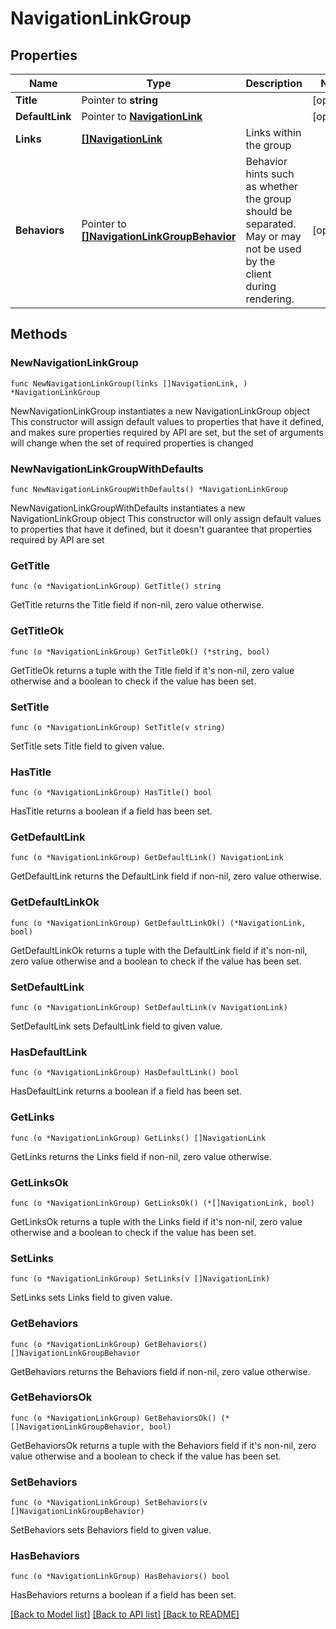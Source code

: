 # NavigationLinkGroup

## Properties

Name | Type | Description | Notes
------------ | ------------- | ------------- | -------------
**Title** | Pointer to **string** |  | [optional] 
**DefaultLink** | Pointer to [**NavigationLink**](NavigationLink.md) |  | [optional] 
**Links** | [**[]NavigationLink**](NavigationLink.md) | Links within the group | 
**Behaviors** | Pointer to [**[]NavigationLinkGroupBehavior**](NavigationLinkGroupBehavior.md) | Behavior hints such as whether the group should be separated.  May or may not be used by the client during rendering. | [optional] 

## Methods

### NewNavigationLinkGroup

`func NewNavigationLinkGroup(links []NavigationLink, ) *NavigationLinkGroup`

NewNavigationLinkGroup instantiates a new NavigationLinkGroup object
This constructor will assign default values to properties that have it defined,
and makes sure properties required by API are set, but the set of arguments
will change when the set of required properties is changed

### NewNavigationLinkGroupWithDefaults

`func NewNavigationLinkGroupWithDefaults() *NavigationLinkGroup`

NewNavigationLinkGroupWithDefaults instantiates a new NavigationLinkGroup object
This constructor will only assign default values to properties that have it defined,
but it doesn't guarantee that properties required by API are set

### GetTitle

`func (o *NavigationLinkGroup) GetTitle() string`

GetTitle returns the Title field if non-nil, zero value otherwise.

### GetTitleOk

`func (o *NavigationLinkGroup) GetTitleOk() (*string, bool)`

GetTitleOk returns a tuple with the Title field if it's non-nil, zero value otherwise
and a boolean to check if the value has been set.

### SetTitle

`func (o *NavigationLinkGroup) SetTitle(v string)`

SetTitle sets Title field to given value.

### HasTitle

`func (o *NavigationLinkGroup) HasTitle() bool`

HasTitle returns a boolean if a field has been set.

### GetDefaultLink

`func (o *NavigationLinkGroup) GetDefaultLink() NavigationLink`

GetDefaultLink returns the DefaultLink field if non-nil, zero value otherwise.

### GetDefaultLinkOk

`func (o *NavigationLinkGroup) GetDefaultLinkOk() (*NavigationLink, bool)`

GetDefaultLinkOk returns a tuple with the DefaultLink field if it's non-nil, zero value otherwise
and a boolean to check if the value has been set.

### SetDefaultLink

`func (o *NavigationLinkGroup) SetDefaultLink(v NavigationLink)`

SetDefaultLink sets DefaultLink field to given value.

### HasDefaultLink

`func (o *NavigationLinkGroup) HasDefaultLink() bool`

HasDefaultLink returns a boolean if a field has been set.

### GetLinks

`func (o *NavigationLinkGroup) GetLinks() []NavigationLink`

GetLinks returns the Links field if non-nil, zero value otherwise.

### GetLinksOk

`func (o *NavigationLinkGroup) GetLinksOk() (*[]NavigationLink, bool)`

GetLinksOk returns a tuple with the Links field if it's non-nil, zero value otherwise
and a boolean to check if the value has been set.

### SetLinks

`func (o *NavigationLinkGroup) SetLinks(v []NavigationLink)`

SetLinks sets Links field to given value.


### GetBehaviors

`func (o *NavigationLinkGroup) GetBehaviors() []NavigationLinkGroupBehavior`

GetBehaviors returns the Behaviors field if non-nil, zero value otherwise.

### GetBehaviorsOk

`func (o *NavigationLinkGroup) GetBehaviorsOk() (*[]NavigationLinkGroupBehavior, bool)`

GetBehaviorsOk returns a tuple with the Behaviors field if it's non-nil, zero value otherwise
and a boolean to check if the value has been set.

### SetBehaviors

`func (o *NavigationLinkGroup) SetBehaviors(v []NavigationLinkGroupBehavior)`

SetBehaviors sets Behaviors field to given value.

### HasBehaviors

`func (o *NavigationLinkGroup) HasBehaviors() bool`

HasBehaviors returns a boolean if a field has been set.


[[Back to Model list]](../README.md#documentation-for-models) [[Back to API list]](../README.md#documentation-for-api-endpoints) [[Back to README]](../README.md)


